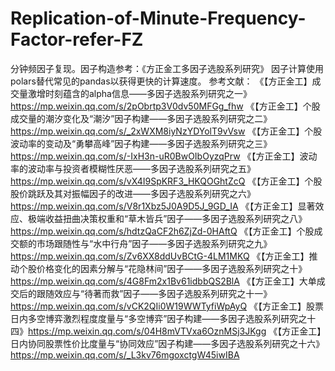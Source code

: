 # Replication-of-Minute-Frequency-Factor-refer-FZ
分钟频因子复现。因子构造参考：《方正金工多因子选股系列研究》 因子计算使用polars替代常见的pandas以获得更快的计算速度。 
参考文献：
《【方正金工】成交量激增时刻蕴含的alpha信息——多因子选股系列研究之一》https://mp.weixin.qq.com/s/2pObrtp3V0dv50MFGg_fhw
《【方正金工】个股成交量的潮汐变化及“潮汐”因子构建——多因子选股系列研究之二》https://mp.weixin.qq.com/s/_2xWXM8iyNzYDYolT9vVsw
《【方正金工】个股波动率的变动及“勇攀高峰”因子构建——多因子选股系列研究之三》https://mp.weixin.qq.com/s/-IxH3n-uR0BwOIbOyzqPrw
《【方正金工】波动率的波动率与投资者模糊性厌恶——多因子选股系列研究之五》https://mp.weixin.qq.com/s/vX4I9SpKRF3_HKQOGhtZcQ
《【方正金工】个股股价跳跃及其对振幅因子的改进——多因子选股系列研究之六》https://mp.weixin.qq.com/s/V8r1Xbz5J0A9D5J_9GD_IA
《【方正金工】显著效应、极端收益扭曲决策权重和“草木皆兵”因子——多因子选股系列研究之八》https://mp.weixin.qq.com/s/hdtzQaCF2h6ZjZd-0HAftQ
《【方正金工】个股成交额的市场跟随性与“水中行舟”因子——多因子选股系列研究之九》https://mp.weixin.qq.com/s/Zv6XX8ddUvBCtG-4LM1MKQ
《【方正金工】推动个股价格变化的因素分解与“花隐林间”因子——多因子选股系列研究之十》https://mp.weixin.qq.com/s/4G8Fm2x1Bv61idbbQS2BlA
《【方正金工】大单成交后的跟随效应与“待著而救”因子——多因子选股系列研究之十一》https://mp.weixin.qq.com/s/vCK2QIi0W19WWTyfiWpAyQ
《【方正金工】股票日内多空博弈激烈程度度量与“多空博弈”因子构建——多因子选股系列研究之十四》https://mp.weixin.qq.com/s/04H8mVTVxa6OznMSj3JKgg
《【方正金工】日内协同股票性价比度量与“协同效应”因子构建——多因子选股系列研究之十六》https://mp.weixin.qq.com/s/_L3kv76mgoxctgW45iwIBA
